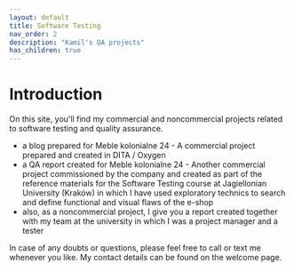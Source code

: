 ```yaml
---
layout: default
title: Software Testing
nav_order: 2
description: "Kamil's QA projects"
has_children: true
---
```


# Introduction

On this site, you'll find my commercial and noncommercial projects related to software testing and quality assurance.

* a blog prepared for Meble kolonialne 24 - A commercial project prepared and created in DITA / Oxygen
* a QA report created for Meble kolonialne 24 - Another commercial project commissioned by the company and created as part of the reference materials for the Software Testing course at Jagiellonian University (Kraków) in which I have used exploratory technics to search and define functional and visual flaws of the e-shop   
* also, as a noncommercial project, I give you a report created together with my team at the university in which I was a project manager and a tester

In case of any doubts or questions, please feel free to call or text me whenever you like. My contact details can be found on the welcome page.